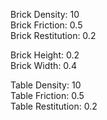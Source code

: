 Brick Density: 10  
Brick Friction: 0.5  
Brick Restitution: 0.2  

Brick Height: 0.2  
Brick Width: 0.4  

Table Density: 10  
Table Friction: 0.5  
Table Restitution: 0.2  